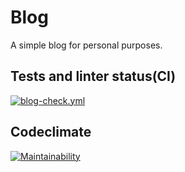 # Blog

A simple blog for personal purposes.

## Tests and linter status(CI)

[![blog-check.yml](https://github.com/RamiGaggi/rami-gaggi-blog/actions/workflows/blog-check.yml/badge.svg)](https://github.com/RamiGaggi/rami-gaggi-blog/actions/workflows/blog-check.yml)

## Codeclimate

[![Maintainability](https://api.codeclimate.com/v1/badges/74a7c0b6989817029264/maintainability)](https://codeclimate.com/github/RamiGaggi/rami-gaggi-blog/maintainability)
